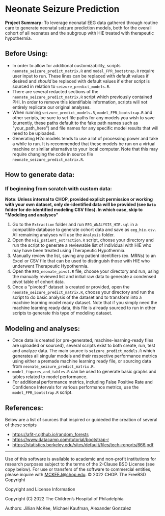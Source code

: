 # Neonate Seizure Prediction

**Project Summary:** To leverage neonatal EEG data gathered through routine care to generate neonatal seizure prediction models, both for the overall cohort of all neonates and the subgroup with HIE treated with therapeutic hypothermia.

## Before Using:

- In order to allow for additional customizability, scripts `neonate_seizure_predict_matrix.R` and `model_FPR_bootstrap.R` require user input to run.  These lines can be replaced with default values if desired and _should_ be replaced with default values if either script is sourced in relation to `seizure_predict_models.R`.
- There are several redacted sections of the `neonate_seizure_predict_matrix.R` script which previously contained PHI. In order to remove this identifiable information, scripts will not entirely replicate our original analyses.
- When running `seizure_predict_models.R`, `model_FPR_bootstrap.R` and other scripts, be sure to set file paths for any models you wish to save (currently, these paths default to the fake path names such as "your_path_here") and file names for any specific model results that will need to be uploaded.
- Generating H2o models tends to use a lot of processing power and take a while to run.  It is recommended that these models be run on a virtual machine or similar alternative to your local computer. Note that this may require changing the code in source file `neonate_seizure_predict_matrix.R`.

## How to generate data:

### If beginning from scratch with custom data:

**Note: Unless internal to CHOP, provided explicit permission or working with your own dataset, only de-identified data will be provided (see `Data` folder for de-identified modeling CSV files).  In which case, skip to "Modeling and analyses"**

1. Go to the `Extraction` folder and run `EEG_ANALYSIS_HIE.sql` in a compatible database to generate cohort data and save as `eeg_hie.csv`.  All remaining analyses will use the `Analysis` folder.
2. Open the `HIE_patient_extraction.R` script, choose your directory and run the script to generate a reviewable list of individual with HIE who may have been treated using Therapeutic Hypothermia.
3. Manually review the list, saving any patient identifiers (ex. MRNs) to an Excel or CSV file that can be used to distinguish those with HIE who underwent Therapeutic Hypothermia.
4. Open the `EEG_neonate_pivot.R` file, choose your directory and run, using the manually reviewed list and initial raw data to generate a condensed pivot table of cohort data.
5. Once a "pivoted" dataset is created or provided, open the `neonate_seizure_predict_matrix.R`, choose your directory and run the script to do basic analysis of the dataset and to transform into a machine learning model ready dataset. Note that if you simply need the machine learning ready data, this file is already sourced to run in other scripts to generate this type of modeling dataset.

## Modeling and analyses:

- Once data is created (or pre-generated, machine-learning-ready files are uploaded or sourced), several scripts exist to both create, run, test and analyze data. The main source is `seizure_predict_models.R` which generates all singular models and their respective performance metrics using either a premade machine learning ready file, or sourcing data from `neonate_seizure_predict_matrix.R`.
- `model_figures_and_tables.R` can be used to generate basic graphs and tables related to model performance.
- For additional performance metrics, including False Positive Rate and Confidence Intervals for various performance metrics, use the `model_FPR_bootstrap.R` script.

## References:
Below are a list of sources that inspired or guideded the creation of several of these scripts

- https://afit-r.github.io/random_forests
- https://www.datacamp.com/tutorial/bootstrap-r
- https://statistics.berkeley.edu/sites/default/files/tech-reports/666.pdf

---

Use of this software is available to academic and non-profit institutions for research purposes subject to the terms of the 2-Clause BSD License (see copy below). For use or transfers of the software to commercial entities, please inquire with MCKEEJ@chop.edu. © 2022 CHOP.
The FreeBSD Copyright

Copyright and License Information

Copyright (C) 2022 The Children’s Hospital of Philadelphia

Authors: Jillian McKee, Michael Kaufman, Alexander Gonzalez
